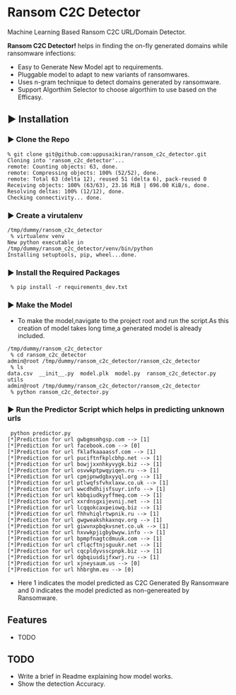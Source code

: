 # Ransom C2C Detector

Machine Learning Based Ransom C2C URL/Domain Detector.

**Ransom C2C Detector!** helps in finding the on-fly generated domains while ransomware infections:

* Easy to Generate New Model apt to requirements.
* Pluggable model to adapt to new variants of ransomwares.
* Uses n-gram technique to detect domains generated by ransomware.
* Support Algorthim Selector to choose algorthim to use based on the Efficasy.

## ▶️ Installation

### ▶️ Clone the Repo

```
% git clone git@github.com:uppusaikiran/ransom_c2c_detector.git
Cloning into 'ransom_c2c_detector'...
remote: Counting objects: 63, done.
remote: Compressing objects: 100% (52/52), done.
remote: Total 63 (delta 12), reused 51 (delta 6), pack-reused 0
Receiving objects: 100% (63/63), 23.16 MiB | 696.00 KiB/s, done.
Resolving deltas: 100% (12/12), done.
Checking connectivity... done.

```

### ▶️ Create a virutalenv

```
/tmp/dummy/ransom_c2c_detector
 % virtualenv venv
New python executable in /tmp/dummy/ransom_c2c_detector/venv/bin/python
Installing setuptools, pip, wheel...done.

```

### ▶️ Install the Required Packages

```
 % pip install -r requirements_dev.txt

```
### ▶️ Make the Model

* To make the model,navigate to the project root and run the script.As this creation of model takes long time,a generated model is already included.

```
/tmp/dummy/ransom_c2c_detector
 % cd ransom_c2c_detector
admin@root /tmp/dummy/ransom_c2c_detector/ransom_c2c_detector
 % ls
data.csv  __init__.py  model.plk  model.py  ransom_c2c_detector.py  utils
admin@root /tmp/dummy/ransom_c2c_detector/ransom_c2c_detector
 % python ransom_c2c_detector.py
 ```
### ▶️ Run the Predictor Script which helps in predicting unknown urls

```
 python predictor.py
[*]Prediction for url gwbgmsmhgsp.com --> [1]
[*]Prediction for url facebook.com --> [0]
[*]Prediction for url fklafkaaaassf.com --> [1]
[*]Prediction for url puciftnfkplcbhp.net --> [1]
[*]Prediction for url bowjjxxnhkyvygk.biz --> [1]
[*]Prediction for url osvwkptpwqyiqen.ru --> [1]
[*]Prediction for url cpmjpnwdgbxyyql.org --> [1]
[*]Prediction for url ptlwqfsfvhxlaxw.co.uk --> [1]
[*]Prediction for url wwcdhdhijsfsuyr.info --> [1]
[*]Prediction for url kbbqiudkyyffmeq.com --> [1]
[*]Prediction for url xxrdnsgxijevnij.net --> [1]
[*]Prediction for url lcqqokcaxpeiowq.biz --> [1]
[*]Prediction for url fhhvhiqlrtwpnik.ru --> [1]
[*]Prediction for url gwgweakshkaxnqv.org --> [1]
[*]Prediction for url giwvnxpbqkvsnet.co.uk --> [1]
[*]Prediction for url hxvwkpjigbybwyw.info --> [1]
[*]Prediction for url bpmpfnagtcdmuuk.com --> [1]
[*]Prediction for url cflqcftnjsguukr.net --> [1]
[*]Prediction for url cqcpldyvsscpnpk.biz --> [1]
[*]Prediction for url dgbqiusdijfxwrj.ru --> [1]
[*]Prediction for url xjneysaum.us --> [0]
[*]Prediction for url hhbrghm.eu --> [0]

```
* Here 1 indicates the model predicted as C2C Generated By Ransomware and 0 indicates the model predicted as non-genereated by Ransomware.


Features
--------

* TODO

TODO
--------

* Write a brief in Readme explaining how model works.
* Show the detection Accuracy. 

